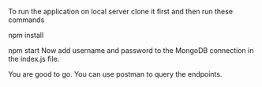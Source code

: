 To run the application on local server clone it first and then run these commands

npm install

npm start
Now add username and password to the MongoDB connection in the index.js file.

You are good to go. You can use postman to query the endpoints.





